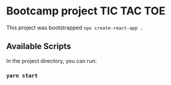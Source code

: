 # Bootcamp project TIC TAC TOE 

This project was bootstrapped `npx create-react-app .`

## Available Scripts

In the project directory, you can run:

### `yarn start`

